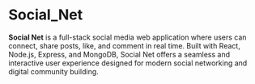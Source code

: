 # Social_Net
**Social Net** is a full-stack social media web application where users can connect, share posts, like, and comment in real time. Built with React, Node.js, Express, and MongoDB, Social Net offers a seamless and interactive user experience designed for modern social networking and digital community building.
